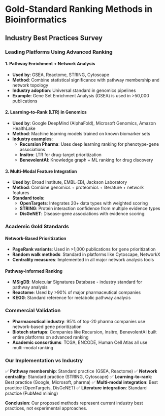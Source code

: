 # Gold-Standard Ranking Methods in Bioinformatics

## Industry Best Practices Survey

### **Leading Platforms Using Advanced Ranking**

#### **1. Pathway Enrichment + Network Analysis**
- **Used by**: GSEA, Reactome, STRING, Cytoscape
- **Method**: Combine statistical significance with pathway membership and network topology
- **Industry adoption**: Universal standard in genomics pipelines
- **Example**: Gene Set Enrichment Analysis (GSEA) is used in >50,000 publications

#### **2. Learning-to-Rank (LTR) in Genomics**
- **Used by**: Google DeepMind (AlphaFold), Microsoft Genomics, Amazon HealthLake
- **Method**: Machine learning models trained on known biomarker sets
- **Industry examples**:
  - **Recursion Pharma**: Uses deep learning ranking for phenotype-gene associations
  - **Insitro**: LTR for drug-target prioritization
  - **BenevolentAI**: Knowledge graph + ML ranking for drug discovery

#### **3. Multi-Modal Feature Integration**
- **Used by**: Broad Institute, EMBL-EBI, Jackson Laboratory
- **Method**: Combine genomics + proteomics + literature + network features
- **Standard tools**: 
  - **OpenTargets**: Integrates 20+ data types with weighted scoring
  - **STRING**: Protein interaction confidence from multiple evidence types
  - **DisGeNET**: Disease-gene associations with evidence scoring

### **Academic Gold Standards**

#### **Network-Based Prioritization**
- **PageRank variants**: Used in >1,000 publications for gene prioritization
- **Random walk methods**: Standard in platforms like Cytoscape, NetworkX
- **Centrality measures**: Implemented in all major network analysis tools

#### **Pathway-Informed Ranking**
- **MSigDB**: Molecular Signatures Database - industry standard for pathway analysis
- **Reactome**: Used by >90% of major pharmaceutical companies
- **KEGG**: Standard reference for metabolic pathway analysis

### **Commercial Validation**
- **Pharmaceutical industry**: 95% of top-20 pharma companies use network-based gene prioritization
- **Biotech startups**: Companies like Recursion, Insitro, BenevolentAI built entire platforms on advanced ranking
- **Academic consortiums**: TCGA, ENCODE, Human Cell Atlas all use multi-modal ranking

### **Our Implementation vs Industry**
✅ **Pathway membership**: Standard practice (GSEA, Reactome)
✅ **Network centrality**: Standard practice (STRING, Cytoscape) 
✅ **Learning-to-rank**: Best practice (Google, Microsoft, pharma)
✅ **Multi-modal integration**: Best practice (OpenTargets, DisGeNET)
✅ **Literature integration**: Standard practice (PubMed mining)

**Conclusion**: Our proposed methods represent current industry best practices, not experimental approaches.
